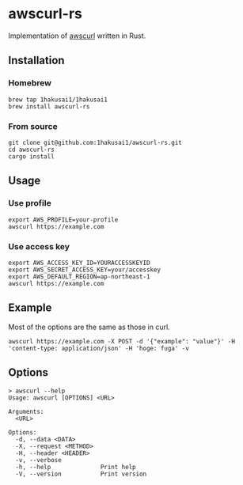 # awscurl-rs

Implementation of [awscurl](https://github.com/okigan/awscurl) written in Rust.

## Installation

### Homebrew

```
brew tap 1hakusai1/1hakusai1
brew install awscurl-rs
```

### From source

```
git clone git@github.com:1hakusai1/awscurl-rs.git
cd awscurl-rs
cargo install
```

## Usage

### Use profile

```
export AWS_PROFILE=your-profile
awscurl https://example.com
```

### Use access key

```
export AWS_ACCESS_KEY_ID=YOURACCESSKEYID
export AWS_SECRET_ACCESS_KEY=your/accesskey
export AWS_DEFAULT_REGION=ap-northeast-1
awscurl https://example.com
```

## Example

Most of the options are the same as those in curl.

```
awscurl https://example.com -X POST -d '{"example": "value"}' -H 'content-type: application/json' -H 'hoge: fuga' -v
```

## Options

```
> awscurl --help
Usage: awscurl [OPTIONS] <URL>

Arguments:
  <URL>

Options:
  -d, --data <DATA>
  -X, --request <METHOD>
  -H, --header <HEADER>
  -v, --verbose
  -h, --help              Print help
  -V, --version           Print version
```
